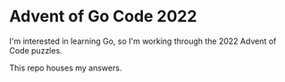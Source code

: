 # Advent of Go Code 2022
I'm interested in learning Go, so I'm working through the 2022 Advent of Code puzzles.

This repo houses my answers.
